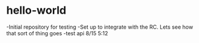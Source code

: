 # hello-world
-Initial repository for testing
-Set up to integrate with the RC. Lets see how that sort of thing goes
-test api 8/15 5:12
